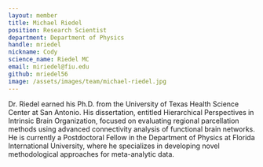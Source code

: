 ```yaml
---
layout: member
title: Michael Riedel
position: Research Scientist
department: Department of Physics
handle: mriedel
nickname: Cody
science_name: Riedel MC
email: miriedel@fiu.edu
github: mriedel56
image: /assets/images/team/michael-riedel.jpg
---
```


Dr. Riedel earned his Ph.D. from the University of Texas Health Science Center at San Antonio. His dissertation, entitled Hierarchical Perspectives in Intrinsic Brain Organization, focused on evaluating regional parcellation methods using advanced connectivity analysis of functional brain networks. He is currently a Postdoctoral Fellow in the Department of Physics at Florida International University, where he specializes in developing novel methodological approaches for meta-analytic data.

